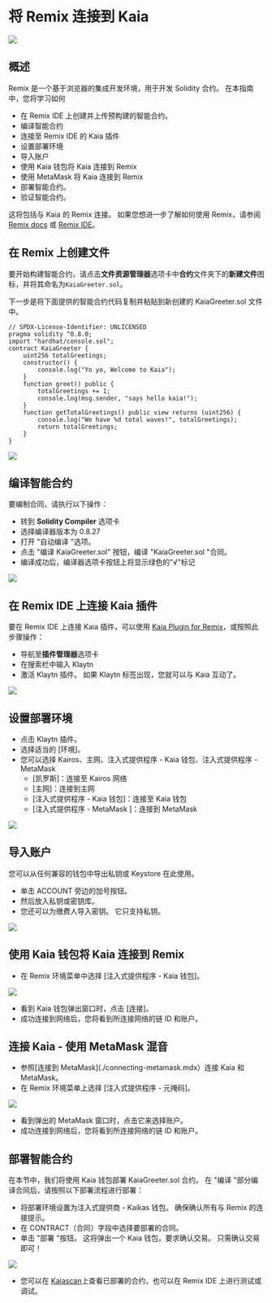 # 将 Remix 连接到 Kaia

![](/img/banners/kaia-remix.png)

## 概述<a href="#overview" id="overview"></a>

Remix 是一个基于浏览器的集成开发环境，用于开发 Solidity 合约。 在本指南中，您将学习如何

- 在 Remix IDE 上创建并上传预构建的智能合约。
- 编译智能合约
- 连接至 Remix IDE 的 Kaia 插件
- 设置部署环境
- 导入账户
- 使用 Kaia 钱包将 Kaia 连接到 Remix
- 使用 MetaMask 将 Kaia 连接到 Remix
- 部署智能合约。
- 验证智能合约。

这将包括与 Kaia 的 Remix 连接。 如果您想进一步了解如何使用 Remix，请参阅 [Remix docs](https://remix-ide.readthedocs.io/en/latest/) 或 [Remix IDE](https://remix.ethereum.org/)。

## 在 Remix 上创建文件<a href="#creating-a-file-on-remix" id="creating-a-file-on-remix"></a>

要开始构建智能合约，请点击**文件资源管理器**选项卡中**合约**文件夹下的**新建文件**图标，并将其命名为`KaiaGreeter.sol`。

下一步是将下面提供的智能合约代码复制并粘贴到新创建的 KaiaGreeter.sol 文件中。

```sol
// SPDX-License-Identifier: UNLICENSED
pragma solidity ^0.8.0;
import "hardhat/console.sol";
contract KaiaGreeter {
    uint256 totalGreetings;
    constructor() {
        console.log("Yo yo, Welcome to Kaia");
    }
    function greet() public {
        totalGreetings += 1;
        console.log(msg.sender, "says hello kaia!");
    }
    function getTotalGreetings() public view returns (uint256) {
        console.log("We have %d total waves!", totalGreetings);
        return totalGreetings;
    }
}
```

![](/img/build/smart-contracts/remix-create-new-file.png)

## 编译智能合约<a href="#compile-smart-contract" id="compile-smart-contract"></a>

要编制合同，请执行以下操作：

- 转到 **Solidity Compiler** 选项卡
- 选择编译器版本为 0.8.27
- 打开 "自动编译 "选项。
- 点击 "编译 KaiaGreeter.sol" 按钮，编译 "KaiaGreeter.sol "合同。
- 编译成功后，编译器选项卡按钮上将显示绿色的"√"标记

![](/img/build/smart-contracts/remix-compile-contract.png)

## 在 Remix IDE 上连接 Kaia 插件<a href="#connect-to-kaia-plugin" id="connect-to-kaia-plugin"></a>

要在 Remix IDE 上连接 Kaia 插件，可以使用 [Kaia Plugin for Remix](https://ide.kaia.io/)，或按照此步骤操作：

- 导航至**插件管理器**选项卡
- 在搜索栏中输入 Klaytn
- 激活 Klaytn 插件。 如果 Klaytn 标签出现，您就可以与 Kaia 互动了。

![](/img/build/smart-contracts/remix-plugin-addon.png)

## 设置部署环境 <a href="#setting-up-deployment-env" id="setting-up-deployment-env"></a>

- 点击 Klaytn 插件。
- 选择适当的 [环境]。
- 您可以选择 Kairos、主网、注入式提供程序 - Kaia 钱包、注入式提供程序 - MetaMask
  - [凯罗斯]：连接至 Kairos 网络
  - [主网]：连接到主网
  - [注入式提供程序 - Kaia 钱包]：连接至 Kaia 钱包
  - [注入式提供程序 - MetaMask ]：连接到 MetaMask

![](/img/build/smart-contracts/remix-deploy-env.png)

## 导入账户<a href="#import-account" id="import-account"></a>

您可以从任何兼容的钱包中导出私钥或 Keystore 在此使用。

- 单击 ACCOUNT 旁边的加号按钮。
- 然后放入私钥或密钥库。
- 您还可以为缴费人导入密钥。 它只支持私钥。

![](/img/build/smart-contracts/remix-import-acc.png)

## 使用 Kaia 钱包将 Kaia 连接到 Remix<a href="#connect-to-kaia-using-kaia-wallet" id="connect-to-kaia-using-kaia-wallet"></a>

- 在 Remix 环境菜单中选择 [注入式提供程序 - Kaia 钱包]。

![](/img/build/smart-contracts/remix-kw-connect.png)

- 看到 Kaia 钱包弹出窗口时，点击 [连接]。
- 成功连接到网络后，您将看到所连接网络的链 ID 和账户。

## 连接 Kaia - 使用 MetaMask 混音<a href="#connect-to-kaia-using-metamask" id="connect-to-kaia-using-metamask"></a>

- 参照[连接到 MetaMask](./connecting-metamask.mdx）连接 Kaia 和 MetaMask。
- 在 Remix 环境菜单上选择 [注入式提供程序 - 元掩码]。

![](/img/build/smart-contracts/remix-mm-connect.png)

- 看到弹出的 MetaMask 窗口时，点击它来选择账户。
- 成功连接到网络后，您将看到所连接网络的链 ID 和账户。

## 部署智能合约<a href="#deploying-contract" id="deploying-contract"></a>

在本节中，我们将使用 Kaia 钱包部署 KaiaGreeter.sol 合约。 在 "编译 "部分编译合同后，请按照以下部署流程进行部署：

- 将部署环境设置为注入式提供商 - Kaikas 钱包。 确保确认所有与 Remix 的连接提示。
- 在 CONTRACT（合同）字段中选择要部署的合同。
- 单击 "部署 "按钮。 这将弹出一个 Kaia 钱包，要求确认交易。 只需确认交易即可！

![](/img/build/smart-contracts/remix-deploy-contract.png)

- 您可以在 [Kaiascan](https://kairos.kaiascan.io/)上查看已部署的合约，也可以在 Remix IDE 上进行测试或调试。
